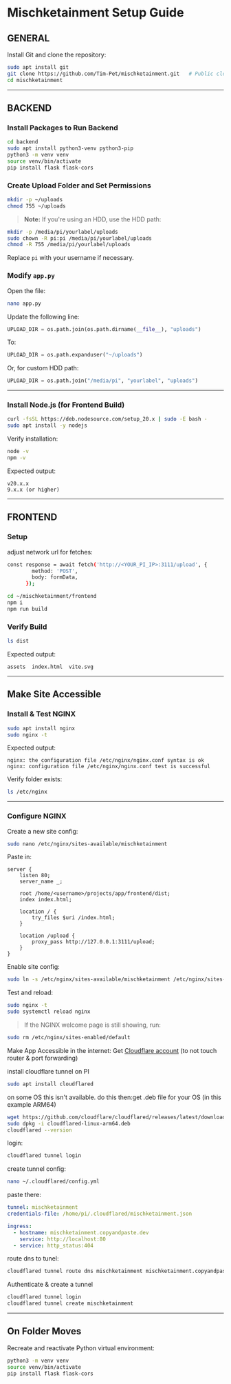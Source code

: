 
# Mischketainment Setup Guide

## GENERAL

Install Git and clone the repository:

```bash
sudo apt install git
git clone https://github.com/Tim-Pet/mischketainment.git   # Public clone
cd mischketainment
```

---

## BACKEND

### Install Packages to Run Backend

```bash
cd backend
sudo apt install python3-venv python3-pip
python3 -m venv venv
source venv/bin/activate
pip install flask flask-cors
```

### Create Upload Folder and Set Permissions

```bash
mkdir -p ~/uploads
chmod 755 ~/uploads
```

> **Note:** If you're using an HDD, use the HDD path:

```bash
mkdir -p /media/pi/yourlabel/uploads
sudo chown -R pi:pi /media/pi/yourlabel/uploads
chmod -R 755 /media/pi/yourlabel/uploads
```

Replace `pi` with your username if necessary.

### Modify `app.py`

Open the file:

```bash
nano app.py
```

Update the following line:

```python
UPLOAD_DIR = os.path.join(os.path.dirname(__file__), "uploads")
```

To:

```python
UPLOAD_DIR = os.path.expanduser("~/uploads")
```

Or, for custom HDD path:

```python
UPLOAD_DIR = os.path.join("/media/pi", "yourlabel", "uploads")
```

---

### Install Node.js (for Frontend Build)

```bash
curl -fsSL https://deb.nodesource.com/setup_20.x | sudo -E bash -
sudo apt install -y nodejs
```

Verify installation:

```bash
node -v
npm -v
```

Expected output:

```
v20.x.x
9.x.x (or higher)
```

---

## FRONTEND

### Setup

adjust network url for fetches:

```bash
const response = await fetch('http://<YOUR_PI_IP>:3111/upload', {
        method: 'POST',
        body: formData,
      });
```

```bash
cd ~/mischketainment/frontend
npm i
npm run build
```

### Verify Build

```bash
ls dist
```

Expected output:

```
assets  index.html  vite.svg
```

---

## Make Site Accessible

### Install & Test NGINX

```bash
sudo apt install nginx
sudo nginx -t
```

Expected output:

```
nginx: the configuration file /etc/nginx/nginx.conf syntax is ok
nginx: configuration file /etc/nginx/nginx.conf test is successful
```

Verify folder exists:

```bash
ls /etc/nginx
```

---

### Configure NGINX

Create a new site config:

```bash
sudo nano /etc/nginx/sites-available/mischketainment
```

Paste in:

```nginx
server {
    listen 80;
    server_name _;

    root /home/<username>/projects/app/frontend/dist;
    index index.html;

    location / {
        try_files $uri /index.html;
    }

    location /upload {
        proxy_pass http://127.0.0.1:3111/upload;
    }
}
```

Enable site config:

```bash
sudo ln -s /etc/nginx/sites-available/mischketainment /etc/nginx/sites-enabled/
```

Test and reload:

```bash
sudo nginx -t
sudo systemctl reload nginx
```

> If the NGINX welcome page is still showing, run:

```bash
sudo rm /etc/nginx/sites-enabled/default
```


Make App Accessible in the internet:
Get [Cloudflare account](dash.cloudflare.com) (to not touch router & port forwarding)

install cloudflare tunnel on PI
```bash
sudo apt install cloudflared
```
on some OS this isn't available. do this then:get .deb file for your OS (in this example ARM64)
```bash
wget https://github.com/cloudflare/cloudflared/releases/latest/download/cloudflared-linux-arm64.deb
sudo dpkg -i cloudflared-linux-arm64.deb
cloudflared --version
```

login:
```bash
cloudflared tunnel login
```
create tunnel config:
```bash
nano ~/.cloudflared/config.yml
```

paste there:
```yaml
tunnel: mischketainment
credentials-file: /home/pi/.cloudflared/mischketainment.json

ingress:
  - hostname: mischketainment.copyandpaste.dev
    service: http://localhost:80
  - service: http_status:404
```

route dns to tunel:
```bash
cloudflared tunnel route dns mischketainment mischketainment.copyandpaste.dev
```


Authenticate & create a tunnel
```bash
cloudflared tunnel login
cloudflared tunnel create mischketainment
```
---

## On Folder Moves

Recreate and reactivate Python virtual environment:

```bash
python3 -m venv venv
source venv/bin/activate
pip install flask flask-cors
```
